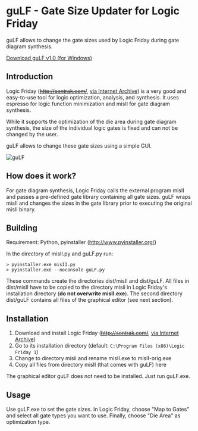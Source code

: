 guLF - Gate Size Updater for Logic Friday
=========================================

guLF allows to change the gate sizes used by Logic Friday during gate diagram
synthesis.

[Download guLF v1.0 (for Windows)](https://github.com/IFTE-EDA/guLF/releases/download/v1.0/guLF-1.0.zip)

Introduction
------------

Logic Friday (~~http://sontrak.com/~~, [via Internet Archive](https://web.archive.org/web/20180204131842/http://sontrak.com/)) is a very good and easy-to-use tool for
logic optimization, analysis, and synthesis. It uses espresso for logic
function minimization and misII for gate diagram synthesis. 

While it supports the optimization of the die area during gate diagram
synthesis, the size of the individual logic gates is fixed and can not be
changed by the user.

guLF allows to change these gate sizes using a simple GUI.

![guLF](https://ifte-eda.github.io/guLF/guLF.png)

How does it work?
-----------------

For gate diagram synthesis, Logic Friday calls the external program misII and
passes a pre-defined gate library containing all gate sizes. guLF wraps misII
and changes the sizes in the gate library prior to executing the original misII
binary.

Building
--------

Requirement: Python, pyinstaller (http://www.pyinstaller.org/)

In the directory of misII.py and guLF.py run:
```
> pyinstaller.exe misII.py
> pyinstaller.exe --noconsole guLF.py
```

These commands create the directories dist/misII and dist/guLF. All files in
dist/misII have to be copied to the directory misii in Logic Friday's
installation directory (**do not overwrite misII.exe**). The second directory
dist/guLF contains all files of the graphical editor (see next section).

Installation
------------

1. Download and install Logic Friday (~~http://sontrak.com/~~, [via Internet Archive](https://web.archive.org/web/20180204131842/http://sontrak.com/))
2. Go to its installation directory (default: `C:\Program Files (x86)\Logic Friday 1`)
3. Change to directory misii and rename misII.exe to misII-orig.exe
3. Copy all files from directory misII (that comes with guLF) here

The graphical editor guLF does not need to be installed. Just run guLF.exe.

Usage
-----

Use guLF.exe to set the gate sizes. In Logic Friday, choose "Map to Gates" and
select all gate types you want to use. Finally, choose "Die Area" as
optimization type.

